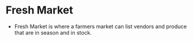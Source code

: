 # Fresh Market

- Fresh Market is where a farmers market can list vendors and produce that are in season and in stock.
